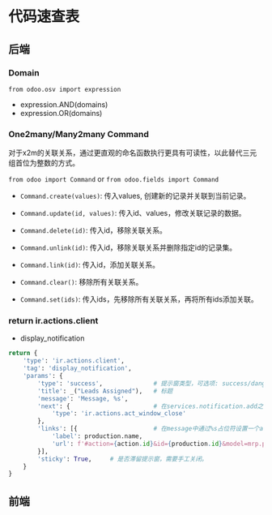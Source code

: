# 代码速查表

## 后端<!-- {docsify-ignore} -->

### Domain<!-- {docsify-ignore} -->

`from odoo.osv import expression`

- expression.AND(domains)
- expression.OR(domains)

### One2many/Many2many Command<!-- {docsify-ignore} -->

对于x2m的关联关系，通过更直观的命名函数执行更具有可读性，以此替代三元组首位为整数的方式。

`from odoo import Command` or `from odoo.fields import Command`

- `Command.create(values)`: 传入values, 创建新的记录并关联到当前记录。

- `Command.update(id, values)`: 传入id、values，修改关联记录的数据。

- `Command.delete(id)`: 传入id，移除关联关系。

- `Command.unlink(id)`: 传入id，移除关联关系并删除指定id的记录集。

- `Command.link(id)`: 传入id，添加关联关系。

- `Command.clear()`: 移除所有关联关系。

- `Command.set(ids)`: 传入ids，先移除所有关联关系，再将所有ids添加关联。

### return ir.actions.client

- display_notification

```python
return {
    'type': 'ir.actions.client',
    'tag': 'display_notification',
    'params': {
        'type': 'success',				# 提示窗类型，可选项: success/danger/warning/info/...
        'title': _("Leads Assigned"),	# 标题
        'message': 'Message, %s',
        'next': {						# 在services.notification.add之后返回next的action
            'type': 'ir.actions.act_window_close'
        },
        'links': [{						# 在message中通过%s占位符设置一个a标签
            'label': production.name,
            'url': f'#action={action.id}&id={production.id}&model=mrp.production'
        }],
        'sticky': True,		# 是否滞留提示窗，需要手工关闭。
    }
}
```



## 前端<!-- {docsify-ignore} -->

